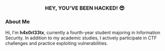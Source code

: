 <h3 align="center">HEY, YOU'VE BEEN HACKED! 😎</h3>

<h3 align="left">About Me</h3>

<p>Hi, I'm <strong>h4x0rl33tx</strong>, currently a fourth-year student majoring in Information Security. In addition to my academic studies, I actively participate in CTF challenges and practice exploiting vulnerabilities.</p>

